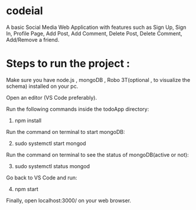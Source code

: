 # codeial

A basic Social Media Web Application with features such as Sign Up, Sign In, Profile Page, Add Post, Add Comment, Delete Post, Delete Comment, Add/Remove a friend.

# Steps to run the project :
Make sure you have node.js , mongoDB , Robo 3T(optional , to visualize the schema) installed on your pc.

Open an editor (VS Code preferably).

Run the following commands inside the todoApp directory:

1) npm install

Run the command on terminal to start mongoDB:

2) sudo systemctl start mongod

Run the command on terminal to see the status of mongoDB(active or not):

3) sudo systemctl status mongod

Go back to VS Code and run:

4) npm start

Finally, open localhost:3000/ on your web browser.
